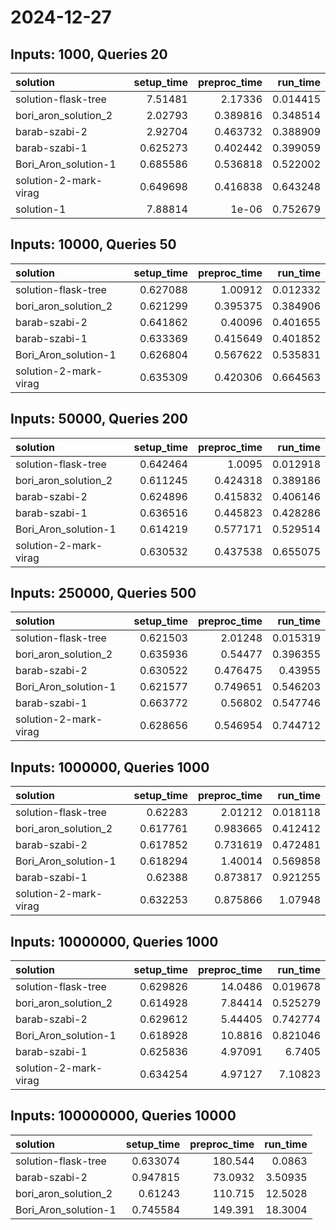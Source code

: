 # 2024-12-27

## Inputs: 1000, Queries 20

| solution              |   setup_time |   preproc_time |   run_time |
|:----------------------|-------------:|---------------:|-----------:|
| solution-flask-tree   |     7.51481  |       2.17336  |   0.014415 |
| bori_aron_solution_2  |     2.02793  |       0.389816 |   0.348514 |
| barab-szabi-2         |     2.92704  |       0.463732 |   0.388909 |
| barab-szabi-1         |     0.625273 |       0.402442 |   0.399059 |
| Bori_Aron_solution-1  |     0.685586 |       0.536818 |   0.522002 |
| solution-2-mark-virag |     0.649698 |       0.416838 |   0.643248 |
| solution-1            |     7.88814  |       1e-06    |   0.752679 |

## Inputs: 10000, Queries 50

| solution              |   setup_time |   preproc_time |   run_time |
|:----------------------|-------------:|---------------:|-----------:|
| solution-flask-tree   |     0.627088 |       1.00912  |   0.012332 |
| bori_aron_solution_2  |     0.621299 |       0.395375 |   0.384906 |
| barab-szabi-2         |     0.641862 |       0.40096  |   0.401655 |
| barab-szabi-1         |     0.633369 |       0.415649 |   0.401852 |
| Bori_Aron_solution-1  |     0.626804 |       0.567622 |   0.535831 |
| solution-2-mark-virag |     0.635309 |       0.420306 |   0.664563 |

## Inputs: 50000, Queries 200

| solution              |   setup_time |   preproc_time |   run_time |
|:----------------------|-------------:|---------------:|-----------:|
| solution-flask-tree   |     0.642464 |       1.0095   |   0.012918 |
| bori_aron_solution_2  |     0.611245 |       0.424318 |   0.389186 |
| barab-szabi-2         |     0.624896 |       0.415832 |   0.406146 |
| barab-szabi-1         |     0.636516 |       0.445823 |   0.428286 |
| Bori_Aron_solution-1  |     0.614219 |       0.577171 |   0.529514 |
| solution-2-mark-virag |     0.630532 |       0.437538 |   0.655075 |

## Inputs: 250000, Queries 500

| solution              |   setup_time |   preproc_time |   run_time |
|:----------------------|-------------:|---------------:|-----------:|
| solution-flask-tree   |     0.621503 |       2.01248  |   0.015319 |
| bori_aron_solution_2  |     0.635936 |       0.54477  |   0.396355 |
| barab-szabi-2         |     0.630522 |       0.476475 |   0.43955  |
| Bori_Aron_solution-1  |     0.621577 |       0.749651 |   0.546203 |
| barab-szabi-1         |     0.663772 |       0.56802  |   0.547746 |
| solution-2-mark-virag |     0.628656 |       0.546954 |   0.744712 |

## Inputs: 1000000, Queries 1000

| solution              |   setup_time |   preproc_time |   run_time |
|:----------------------|-------------:|---------------:|-----------:|
| solution-flask-tree   |     0.62283  |       2.01212  |   0.018118 |
| bori_aron_solution_2  |     0.617761 |       0.983665 |   0.412412 |
| barab-szabi-2         |     0.617852 |       0.731619 |   0.472481 |
| Bori_Aron_solution-1  |     0.618294 |       1.40014  |   0.569858 |
| barab-szabi-1         |     0.62388  |       0.873817 |   0.921255 |
| solution-2-mark-virag |     0.632253 |       0.875866 |   1.07948  |

## Inputs: 10000000, Queries 1000

| solution              |   setup_time |   preproc_time |   run_time |
|:----------------------|-------------:|---------------:|-----------:|
| solution-flask-tree   |     0.629826 |       14.0486  |   0.019678 |
| bori_aron_solution_2  |     0.614928 |        7.84414 |   0.525279 |
| barab-szabi-2         |     0.629612 |        5.44405 |   0.742774 |
| Bori_Aron_solution-1  |     0.618928 |       10.8816  |   0.821046 |
| barab-szabi-1         |     0.625836 |        4.97091 |   6.7405   |
| solution-2-mark-virag |     0.634254 |        4.97127 |   7.10823  |

## Inputs: 100000000, Queries 10000

| solution             |   setup_time |   preproc_time |   run_time |
|:---------------------|-------------:|---------------:|-----------:|
| solution-flask-tree  |     0.633074 |       180.544  |    0.0863  |
| barab-szabi-2        |     0.947815 |        73.0932 |    3.50935 |
| bori_aron_solution_2 |     0.61243  |       110.715  |   12.5028  |
| Bori_Aron_solution-1 |     0.745584 |       149.391  |   18.3004  |